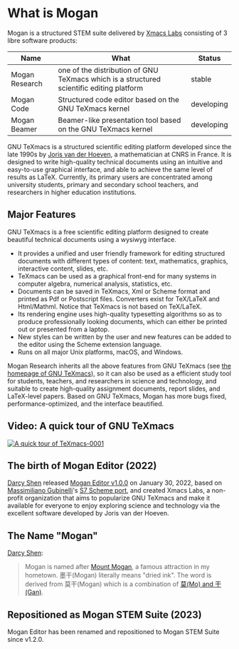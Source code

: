 # What is Mogan
Mogan is a structured STEM suite delivered by [Xmacs Labs](https://github.com/XmacsLabs) consisting of 3 libre software products:

| Name | What | Status |
|------|------|--------|
| Mogan Research | one of the distribution of GNU TeXmacs which is a structured scientific editing platform | stable |
| Mogan Code | Structured code editor based on the GNU TeXmacs kernel | developing |
| Mogan Beamer | Beamer-like presentation tool based on the GNU TeXmacs kernel | developing |

GNU TeXmacs is a structured scientific editing platform developed since the late 1990s by [Joris van der Hoeven](http://www.texmacs.org/joris/main/joris.html), a mathematician at CNRS in France. It is designed to write high-quality technical documents using an intuitive and easy-to-use graphical interface, and able to achieve the same level of results as LaTeX. Currently, its primary users are concentrated among university students, primary and secondary school teachers, and researchers in higher education institutions.

## Major Features
GNU TeXmacs is a free scientific editing platform designed to create beautiful technical documents using a wysiwyg interface.
- It provides a unified and user friendly framework for editing structured documents with different types of content: text, mathematics, graphics, interactive content, slides, etc.
- TeXmacs can be used as a graphical front-end for many systems in computer algebra, numerical analysis, statistics, etc.
- Documents can be saved in TeXmacs, Xml or Scheme format and printed as Pdf or Postscript files. Converters exist for TeX/LaTeX and Html/Mathml. Notice that TeXmacs is not based on TeX/LaTeX.
- Its rendering engine uses high-quality typesetting algorithms so as to produce professionally looking documents, which can either be printed out or presented from a laptop.
- New styles can be written by the user and new features can be added to the editor using the Scheme extension language.
- Runs on all major Unix platforms, macOS, and Windows.

Mogan Research inherits all the above features from GNU TeXmacs (see [the homepage of GNU TeXmacs](https://www.texmacs.org)), so it can also be used as a efficient study tool for students, teachers, and researchers in science and technology, and suitable to create high-quality assignment documents, report slides, and LaTeX-level papers. Based on GNU TeXmacs, Mogan has more bugs fixed, performance-optimized, and the interface beautified.


## Video: A quick tour of GNU TeXmacs
[![A quick tour of TeXmacs-0001](https://user-images.githubusercontent.com/32867606/198896005-72077867-bd0f-4223-9f87-099ec3815ba5.png)](https://youtu.be/H46ON2FB30U)

## The birth of Mogan Editor (2022)
[Darcy Shen](http://texmacs.org/tmweb/contribute/team-sadhen.en.html) released [Mogan Editor v1.0.0](https://github.com/XmacsLabs/mogan/releases/tag/v1.0.0) on January 30, 2022, based on [Massimiliano Gubinelli](http://texmacs.org/tmweb/contribute/team-massimiliano.en.html)'s [S7 Scheme port](https://lists.gnu.org/archive/html/texmacs-dev/2021-01/msg00009.html), and created Xmacs Labs, a non-profit organization that aims to popularize GNU TeXmacs and make it available for everyone to enjoy exploring science and technology via the excellent software developed by Joris van der Hoeven.

## The Name "Mogan"
[Darcy Shen](http://texmacs.org/tmweb/contribute/team-sadhen.en.html):
> Mogan is named after [Mount Mogan](https://en.wikipedia.org/wiki/Mount_Mogan), a famous attraction in my hometown. 墨干(Mogan) literally means "dried ink". The word is derived from 莫干(Mogan) which is a combination of [莫(Mo) and 干(Gan)](https://en.wikipedia.org/wiki/Gan_Jiang_and_Mo_Ye).

## Repositioned as Mogan STEM Suite (2023)
Mogan Editor has been renamed and repositioned to Mogan STEM Suite since v1.2.0.

